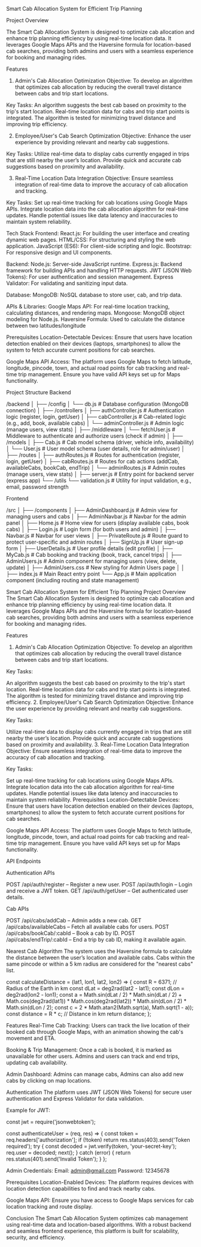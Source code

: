 Smart Cab Allocation System for Efficient Trip Planning






Project Overview

The Smart Cab Allocation System is designed to optimize cab allocation and enhance trip planning efficiency by using real-time location data. It leverages Google Maps APIs and the Haversine formula for location-based cab searches, providing both admins and users with a seamless experience for booking and managing rides.

Features
1. Admin's Cab Allocation Optimization
Objective:
To develop an algorithm that optimizes cab allocation by reducing the overall travel distance between cabs and trip start locations.

Key Tasks:
An algorithm suggests the best cab based on proximity to the trip's start location.
Real-time location data for cabs and trip start points is integrated.
The algorithm is tested for minimizing travel distance and improving trip efficiency.


2. Employee/User's Cab Search Optimization
Objective:
Enhance the user experience by providing relevant and nearby cab suggestions.

Key Tasks:
Utilize real-time data to display cabs currently engaged in trips that are still nearby the user’s location.
Provide quick and accurate cab suggestions based on proximity and availability.


3. Real-Time Location Data Integration
Objective:
Ensure seamless integration of real-time data to improve the accuracy of cab allocation and tracking.

Key Tasks:
Set up real-time tracking for cab locations using Google Maps APIs.
Integrate location data into the cab allocation algorithm for real-time updates.
Handle potential issues like data latency and inaccuracies to maintain system reliability.

Tech Stack
Frontend:
React.js: For building the user interface and creating dynamic web pages.
HTML/CSS: For structuring and styling the web application.
JavaScript (ES6): For client-side scripting and logic.
Bootstrap: For responsive design and UI components.

Backend:
Node.js: Server-side JavaScript runtime.
Express.js: Backend framework for building APIs and handling HTTP requests.
JWT (JSON Web Tokens): For user authentication and session management.
Express Validator: For validating and sanitizing input data.

Database:
MongoDB: NoSQL database to store user, cab, and trip data.

APIs & Libraries:
Google Maps API: For real-time location tracking, calculating distances, and rendering maps.
Mongoose: MongoDB object modeling for Node.js.
Haversine Formula: Used to calculate the distance between two latitudes/longitude

Prerequisites
Location-Detectable Devices:
Ensure that users have location detection enabled on their devices (laptops, smartphones) to allow the system to fetch accurate current positions for cab searches.

Google Maps API Access:
The platform uses Google Maps to fetch latitude, longitude, pincode, town, and actual road points for cab tracking and real-time trip management. Ensure you have valid API keys set up for Maps functionality.

Project Structure
Backend  

/backend
│
├── /config
│   └── db.js                   # Database configuration (MongoDB connection)
│
├── /controllers
│   ├── authController.js        # Authentication logic (register, login, getUser)
│   ├── cabController.js         # Cab-related logic (e.g., add, book, available cabs)
│   └── adminController.js       # Admin logic (manage users, view stats)
│
├── /middleware
│   └── fetchUser.js             # Middleware to authenticate and authorize users (check if admin)
│
├── /models
│   ├── Cab.js                   # Cab model schema (driver, vehicle info, availability)
│   └── User.js                  # User model schema (user details, role for admin/user)
│
├── /routes
│   ├── authRoutes.js            # Routes for authentication (register, login, getUser)
│   ├── cabRoutes.js             # Routes for cab actions (addCab, availableCabs, bookCab, endTrip)
│   └── adminRoutes.js           # Admin routes (manage users, view stats)
│
├── server.js                    # Entry point for backend server (express app)
└── /utils
    └── validation.js            # Utility for input validation, e.g., email, password strength


Frontend

/src
│
├── /components
│   ├── AdminDashboard.js        # Admin view for managing users and cabs
│   ├── AdminNavbar.js           # Navbar for the admin panel
│   ├── Home.js                  # Home view for users (display available cabs, book cabs)
│   ├── Login.js                 # Login form (for both users and admin)
│   ├── Navbar.js                # Navbar for user views
│   ├── PrivateRoute.js          # Route guard to protect user-specific and admin routes
│   ├── SignUp.js                # User sign-up form
│   ├── UserDetails.js           # User profile details (edit profile)
│   ├── MyCab.js                 # Cab booking and tracking (book, track, cancel trips)
│   ├── AdminUsers.js            # Admin component for managing users (view, delete, update)
│   ├── AdminUsers.css           # New styling for Admin Users page
│
│
├── index.js                     # Main React entry point
└── App.js                       # Main application component (including routing and state management)


Smart Cab Allocation System for Efficient Trip Planning
Project Overview
The Smart Cab Allocation System is designed to optimize cab allocation and enhance trip planning efficiency by using real-time location data. It leverages Google Maps APIs and the Haversine formula for location-based cab searches, providing both admins and users with a seamless experience for booking and managing rides.

Features
1. Admin's Cab Allocation Optimization
Objective:
To develop an algorithm that optimizes cab allocation by reducing the overall travel distance between cabs and trip start locations.

Key Tasks:

An algorithm suggests the best cab based on proximity to the trip's start location.
Real-time location data for cabs and trip start points is integrated.
The algorithm is tested for minimizing travel distance and improving trip efficiency.
2. Employee/User's Cab Search Optimization
Objective:
Enhance the user experience by providing relevant and nearby cab suggestions.

Key Tasks:

Utilize real-time data to display cabs currently engaged in trips that are still nearby the user’s location.
Provide quick and accurate cab suggestions based on proximity and availability.
3. Real-Time Location Data Integration
Objective:
Ensure seamless integration of real-time data to improve the accuracy of cab allocation and tracking.

Key Tasks:

Set up real-time tracking for cab locations using Google Maps APIs.
Integrate location data into the cab allocation algorithm for real-time updates.
Handle potential issues like data latency and inaccuracies to maintain system reliability.
Prerequisites
Location-Detectable Devices:
Ensure that users have location detection enabled on their devices (laptops, smartphones) to allow the system to fetch accurate current positions for cab searches.

Google Maps API Access:
The platform uses Google Maps to fetch latitude, longitude, pincode, town, and actual road points for cab tracking and real-time trip management. Ensure you have valid API keys set up for Maps functionality.


API Endpoints

Authentication APIs

POST /api/auth/register – Register a new user.
POST /api/auth/login – Login and receive a JWT token.
GET /api/auth/getUser – Get authenticated user details.

Cab APIs

POST /api/cabs/addCab – Admin adds a new cab.
GET /api/cabs/availableCabs – Fetch all available cabs for users.
POST /api/cabs/bookCab/:cabId – Book a cab by ID.
POST /api/cabs/endTrip/:cabId – End a trip by cab ID, making it available again.


Nearest Cab Algorithm
The system uses the Haversine formula to calculate the distance between the user’s location and available cabs. Cabs within the same pincode or within a 5 km radius are considered for the "nearest cabs" list.

const calculateDistance = (lat1, lon1, lat2, lon2) => {
    const R = 6371; // Radius of the Earth in km
    const dLat = deg2rad(lat2 - lat1);
    const dLon = deg2rad(lon2 - lon1);
    const a = 
        Math.sin(dLat / 2) * Math.sin(dLat / 2) +
        Math.cos(deg2rad(lat1)) * Math.cos(deg2rad(lat2)) * 
        Math.sin(dLon / 2) * Math.sin(dLon / 2);
    const c = 2 * Math.atan2(Math.sqrt(a), Math.sqrt(1 - a));
    const distance = R * c; // Distance in km
    return distance;
};


Features
Real-Time Cab Tracking:
Users can track the live location of their booked cab through Google Maps, with an animation showing the cab's movement and ETA.

Booking & Trip Management:
Once a cab is booked, it is marked as unavailable for other users. Admins and users can track and end trips, updating cab availability.

Admin Dashboard:
Admins can manage cabs, Admins can also add new cabs by clicking on map locations.


Authentication
The platform uses JWT (JSON Web Tokens) for secure user authentication and Express Validator for data validation.

Example for JWT:

const jwt = require('jsonwebtoken');

const authenticateUser = (req, res) => {
    const token = req.headers['authorization'];
    if (!token) return res.status(403).send('Token required');
    try {
        const decoded = jwt.verify(token, 'your-secret-key');
        req.user = decoded;
        next();
    } catch (error) {
        return res.status(401).send('Invalid Token');
    }
};

Admin Credentials:
Email: admin@gmail.com
Password: 12345678


Prerequisites
Location-Enabled Devices:
The platform requires devices with location detection capabilities to find and track nearby cabs.

Google Maps API:
Ensure you have access to Google Maps services for cab location tracking and route display.

Conclusion
The Smart Cab Allocation System optimizes cab management using real-time data and location-based algorithms. With a robust backend and seamless frontend experience, this platform is built for scalability, security, and efficiency.
